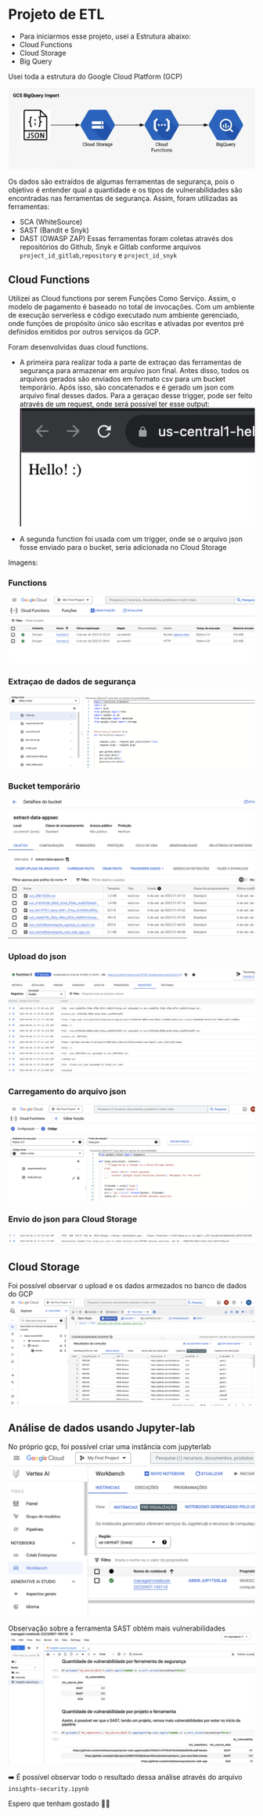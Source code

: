 # Projeto de ETL

- Para iniciarmos esse projeto, usei a Estrutura abaixo:
- Cloud Functions
- Cloud Storage
- Big Query
  
Usei toda a estrutura do Google Cloud Platform (GCP)

![My Image](src/gcp_etl.jpg)

Os dados são extraídos de algumas ferramentas de segurança, pois o objetivo é entender qual a quantidade e os tipos de vulnerabilidades são encontradas nas ferramentas de segurança. Assim, foram utilizadas as ferramentas:
- SCA (WhiteSource)
- SAST (Bandit e Snyk)
- DAST (OWASP ZAP)
Essas ferramentas foram coletas através dos repositórios do Github, Snyk e Gitlab conforme arquivos `project_id_gitlab`,`repository` e `project_id_snyk`

## Cloud Functions

Utilizei as Cloud functions por serem Funções Como Serviço. Assim, o modelo de pagamento é baseado no total de invocações. Com um ambiente de execução serverless e código executado num ambiente gerenciado, onde funções de propósito único são escritas e ativadas por eventos pré definidos emitidos por outros serviços da GCP.

Foram desenvolvidas duas cloud functions.
- A primeira para realizar toda a parte de extraçao das ferramentas de segurança para armazenar em arquivo json final. Antes disso, todos os arquivos gerados são enviados em formato csv para um bucket temporário. Após isso, são concatenados e é gerado um json com arquivo final desses dados. Para a geraçao desse trigger, pode ser feito através de um request, onde será possível ter esse output:
![My Image](src/request.png)

- A segunda function foi usada com um trigger, onde se o arquivo json fosse enviado para o bucket, seria adicionada no Cloud Storage

Imagens:

### Functions
![My Image](src/functions_gcp.png)

### Extraçao de dados de segurança
![My Image](src/sec_functions.png)

### Bucket temporário
![My Image](src/bucket-temp.png)

### Upload do json
![My Image](src/log2.png)

### Carregamento do arquivo json
![My Image](src/json_function.png)

### Envio do json para Cloud Storage
![My Image](src/log1.png)

## Cloud Storage

Foi possível observar o upload e os dados armezados no banco de dados do GCP
![My Image](src/cloud-storage.png)

## Análise de dados usando Jupyter-lab
No próprio gcp, foi possível criar uma instância com jupyterlab
![My Image](src/jupyter-lab.png)

Observação sobre a ferramenta SAST obtém mais vulnerabilidades
![My Image](src/jupyter-lab-gcp.png)

➡️ É possível observar todo o resultado dessa análise através do arquivo `insights-security.ipynb`

Espero que tenham gostado 👩‍💻
